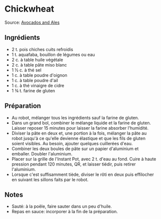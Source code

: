 # Chickwheat
Source: [Avocados and Ales](https://avocadosandales.com/2017/12/17/chickwheat-shreds/)

## Ingrédients
* 2 t. pois chiches cuits refroidis
* 1 t. aquafaba, bouillon de légumes ou eau
* 2 c. à table huile végétale
* 2 c. à table pâte miso blanc
* 1 ½ c. à thé sel
* 1 c. à table poudre d'oignon
* 1 c. à table poudre d'ail
* 1 c. à thé vinaigre de cidre
* 1 ¾ t. farine de gluten

## Préparation
* Au robot, mélanger tous les ingrédients sauf la farine de gluten.
* Dans un grand bol, combiner le mélange liquide et la farine de gluten. Laisser reposer 15 minutes pour laisser la farine absorber l'humidité.
* Diviser la pâte en deux et, une portion à la fois, mélanger la pâte au robot jusqu'à ce qu'elle devienne élastique et que les fils de gluten soient visibles. Au besoin, ajouter quelques cuillerées d'eau.
* Combiner les deux boules de pâte sur un papier d'aluminium et emballer. Doubler l'aluminium.
* Placer sur la grille de l'Instant Pot, avec 2 t. d'eau au fond. Cuire à haute pression pendant 120 minutes, QR, et laisser tiédir, puis retirer l'aluminium.
* Lorsque c'est suffisamment tiède, diviser le rôti en deux puis effilocher en suivant les sillons faits par le robot.

## Notes
* Sauté: à la poêle, faire sauter dans un peu d'huile.
* Repas en sauce: incorporer à la fin de la préparation.